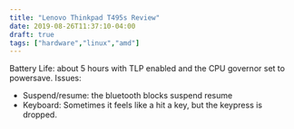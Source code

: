 ```yaml
---
title: "Lenovo Thinkpad T495s Review"
date: 2019-08-26T11:37:10-04:00
draft: true
tags: ["hardware","linux","amd"]
---
```

Battery Life: about 5 hours with TLP enabled and the CPU governor set to powersave.
Issues:
* Suspend/resume: the bluetooth blocks suspend resume
* Keyboard: Sometimes it feels like a hit a key, but the keypress is dropped.
